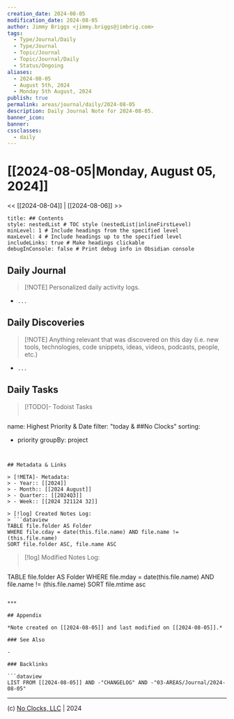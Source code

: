 ```yaml
---
creation_date: 2024-08-05
modification_date: 2024-08-05
author: Jimmy Briggs <jimmy.briggs@jimbrig.com>
tags:
  - Type/Journal/Daily
  - Type/Journal
  - Topic/Journal
  - Topic/Journal/Daily
  - Status/Ongoing
aliases:
  - 2024-08-05
  - August 5th, 2024
  - Monday 5th August, 2024
publish: true
permalink: areas/journal/daily/2024-08-05
description: Daily Journal Note for 2024-08-05.
banner_icon:
banner:
cssclasses:
  - daily
---
```



# [[2024-08-05|Monday, August 05, 2024]]

<< [[2024-08-04]] | [[2024-08-06]] >>

```table-of-contents
title: ## Contents 
style: nestedList # TOC style (nestedList|inlineFirstLevel)
minLevel: 1 # Include headings from the specified level
maxLevel: 4 # Include headings up to the specified level
includeLinks: true # Make headings clickable
debugInConsole: false # Print debug info in Obsidian console
```

## Daily Journal

> [!NOTE] Personalized daily activity logs.

- `...`

## Daily Discoveries

> [!NOTE] Anything relevant that was discovered on this day (i.e. new tools, technologies, code snippets, ideas, videos, podcasts, people, etc.)

- `...`

## Daily Tasks

> [!TODO]- Todoist Tasks
> ```todoist
name: Highest Priority & Date
filter: "today & ##No Clocks"
sorting:
   - priority
groupBy: project
```


## Metadata & Links

> [!META]- Metadata:
> - Year:: [[2024]]
> - Month:: [[2024 August]]
> - Quarter:: [[2024Q3]]
> - Week:: [[2024 321124 32]]

> [!log] Created Notes Log:
> ```dataview
TABLE file.folder AS Folder
WHERE file.cday = date(this.file.name) AND file.name != (this.file.name)
SORT file.folder ASC, file.name ASC
```

> [!log] Modified Notes Log:
> ```dataview
TABLE file.folder AS Folder
WHERE file.mday = date(this.file.name) AND file.name != (this.file.name)
SORT file.mtime asc
```

***

## Appendix

*Note created on [[2024-08-05]] and last modified on [[2024-08-05]].*

### See Also

- 

### Backlinks

```dataview
LIST FROM [[2024-08-05]] AND -"CHANGELOG" AND -"03-AREAS/Journal/2024-08-05"
```

***

(c) [No Clocks, LLC](https://github.com/noclocks) | 2024



